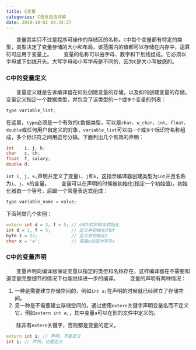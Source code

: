 ```yaml
---
title: C变量
categories: C语言语法详解
date: 2019-10-02 04:34:27
---
```

&emsp;&emsp;变量其实只不过是程序可操作的存储区的名称。`C`中每个变量都有特定的类型，类型决定了变量存储的大小和布局，该范围内的值都可以存储在内存中，运算符可应用于变量上。<!--more-->
&emsp;&emsp;变量的名称可以由字母、数字和下划线组成。它必须以字母或下划线开头。大写字母和小写字母是不同的，因为`C`是大小写敏感的。

### C中的变量定义

&emsp;&emsp;变量定义就是告诉编译器在何处创建变量的存储，以及如何创建变量的存储。变量定义指定一个数据类型，并包含了该类型的`一个`或`多个`变量的列表：

``` cpp
type variable_list;
```

在这里，`type`必须是一个有效的`C`数据类型，可以是`char`、`w_char`、`int`、`float`、`double`或任何用户自定义的对象，`variable_list`可以由`一个`或`多个`标识符名称组成，多个标识符之间用逗号分隔。下面列出几个有效的声明：

``` cpp
int    i, j, k;
char   c, ch;
float  f, salary;
double d;
```

`int i, j, k;`声明并定义了变量`i`、`j`和`k`，这指示编译器创建类型为`int`并且名称为`i`、`j`、`k`的变量。
&emsp;&emsp;变量可以在声明的时候被初始化(指定一个初始值)。初始化器由一个等号，后跟一个常量表达式组成：

``` cpp
type variable_name = value;
```

下面列举几个实例：

``` cpp
extern int d = 3, f = 5; // d和f的声明与初始化
int d = 3, f = 5;        // 定义并初始化d和f
byte z = 22;             // 定义并初始化z
char x = 'x';            // 变量x的值为字符x
```

### C中的变量声明

&emsp;&emsp;变量声明向编译器保证变量以指定的类型和名称存在，这样编译器在不需要知道变量完整细节的情况下也能继续进一步的编译。
&emsp;&emsp;变量的声明有两种情况：

1. 一种是需要建立存储空间的，例如`int a;`在声明的时候就已经建立了存储空间。
2. 另一种是不需要建立存储空间的，通过使用`extern`关键字声明变量名而不定义它，例如`extern int a;`，其中变量`a`可以在别的文件中定义的。

&emsp;&emsp;除非有`extern`关键字，否则都是变量的定义。

``` cpp
extern int i; // 声明，不是定义
int i; // 声明，也是定义
```